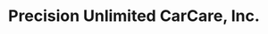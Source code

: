 ---
title: "Precision Unlimited CarCare, Inc."
url: /clinton/precision-unlimited-carcare-inc/
shop: car repair
---